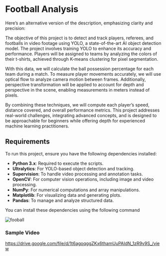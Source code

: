 # Football Analysis

<P>
Here’s an alternative version of the description, emphasizing clarity and precision:

The objective of this project is to detect and track players, referees, and footballs in video footage using YOLO, a state-of-the-art AI object detection model. The project involves training YOLO to enhance its accuracy and performance. Players will be assigned to teams by analyzing the colors of their t-shirts, achieved through K-means clustering for pixel segmentation.

With this data, we will calculate the ball possession percentage for each team during a match. To measure player movements accurately, we will use optical flow to analyze camera motion between frames. Additionally, perspective transformation will be applied to account for depth and perspective in the scene, enabling measurements in meters instead of pixels.

By combining these techniques, we will compute each player’s speed, distance covered, and overall performance metrics. This project addresses real-world challenges, integrating advanced concepts, and is designed to be approachable for beginners while offering depth for experienced machine learning practitioners.</P>


## Requirements

To run this project, ensure you have the following dependencies installed:

- **Python 3.x**: Required to execute the scripts.
- **Ultralytics**: For YOLO-based object detection and tracking.
- **Supervision**: To handle video processing and annotation tasks.
- **OpenCV**: For computer vision operations, including image and video processing.
- **NumPy**: For numerical computations and array manipulations.
- **Matplotlib**: For visualizing data and generating plots.
- **Pandas**: To manage and analyze structured data.

You can install these dependencies using the following command

![fooball](https://github.com/user-attachments/assets/cb87d408-a066-433b-84df-26860f70cddd)

### Sample Video

https://drive.google.com/file/d/1t6agoqggZKx6thamUuPAIdN_1zR9v9S_/view
